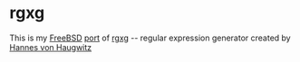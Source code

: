 # rgxg

This is my [FreeBSD](https://www.freebsd.org/) [port](https://www.freebsd.org/ports/) of [rgxg] -- regular expression generator created by [Hannes von Haugwitz][HvH]

[//]: # (These are reference links used in the body of this note and get stripped out when the markdown processor does its job. There is no need to format nicely because it shouldn't be seen.)
   [HvH]: <https://github.com/hvhaugwitz>
   [rgxg]: <https://github.com/rgxg/rgxg>

